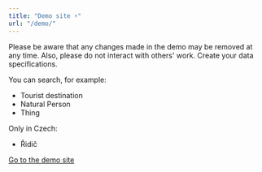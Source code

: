 ```yaml
---
title: "Demo site ⚡"
url: "/demo/"
---
```


Please be aware that any changes made in the demo may be removed at any time. Also, please do not interact with others' work. Create your data specifications.

You can search, for example:
- Tourist destination
- Natural Person
- Thing

Only in Czech:
- Řidič

<a class="btn btn-primary btn-lg px-4 mb-2" href="https://demo.dataspecer.com" role="button">Go to the demo site</a>
